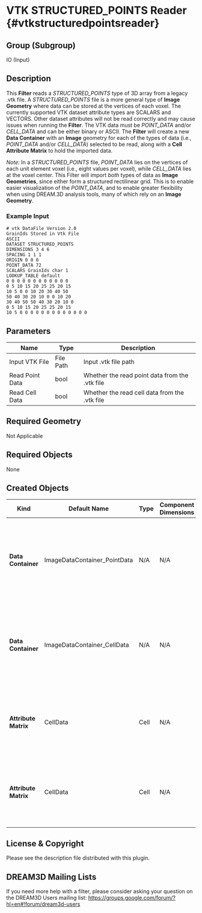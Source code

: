 VTK STRUCTURED_POINTS Reader  {#vtkstructuredpointsreader}
============

## Group (Subgroup) ##
IO (Input)

## Description ##
This **Filter** reads a _STRUCTURED_POINTS_ type of 3D array from a legacy .vtk file. A _STRUCTURED_POINTS_ file is a more general type of **Image Geometry** where data can be stored at the vertices of each voxel. The currently supported VTK dataset attribute types are SCALARS and VECTORS. Other dataset attributes will not be read correctly and may cause issues when running the **Filter**. The VTK data must be _POINT_DATA_ and/or _CELL_DATA_ and can be either binary or ASCII. The **Filter** will create a new **Data Container** with an **Image** geometry for each of the types of data (i.e., _POINT_DATA_ and/or _CELL_DATA_) selected to be read, along with a **Cell Attribute Matrix** to hold the imported data.

*Note:* In a _STRUCTURED_POINTS_ file, _POINT_DATA_ lies on the vertices of each unit element voxel (i.e., eight values per voxel), while _CELL_DATA_ lies at the voxel center.  This Filter will import *both* types of data as **Image Geometries**, since either form a structured rectilinear grid.  This is to enable easier visualization of the _POINT_DATA_, and to enable greater flexibility when using DREAM.3D analysis tools, many of which rely on an **Image Geometry**.

### Example Input ###

    # vtk DataFile Version 2.0
    GrainIds Stored in Vtk File
    ASCII
    DATASET STRUCTURED_POINTS
    DIMENSIONS 3 4 6
    SPACING 1 1 1
    ORIGIN 0 0 0
    POINT_DATA 72
    SCALARS GrainIds char 1
    LOOKUP_TABLE default
    0 0 0 0 0 0 0 0 0 0 0 0
    0 5 10 15 20 25 25 20 15
    10 5 0 0 10 20 30 40 50
    50 40 30 20 10 0 0 10 20
    30 40 50 50 40 30 20 10 0
    0 5 10 15 20 25 25 20 15
    10 5 0 0 0 0 0 0 0 0 0 0 0 0 0


## Parameters ##
| Name | Type | Description |
|------|------|-------------|
| Input VTK File | File Path | Input .vtk file path |
| Read Point Data | bool | Whether the read point data from the .vtk file |
| Read Cell Data | bool | Whether the read cell data from the .vtk file |

## Required Geometry ##
Not Applicable

## Required Objects ##
None

## Created Objects ##
| Kind | Default Name | Type | Component Dimensions | Description |
|------|--------------|-------------|---------|-----|
| **Data Container** | ImageDataContainer_PointData | N/A | N/A | Created **Data Container** name with an **Image Geometry** storing POINT_DATA. Only created if _Read Point Data_ is checked |
| **Data Container** | ImageDataContainer_CellData | N/A | N/A | Created **Data Container** name with an **Image Geometry** storing CELL_DATA. Only created if _Read Cell Data_ is checked |
| **Attribute Matrix** | CellData | Cell | N/A | Created **Cell Attribute Matrix** storing POINT_DATA. Only created if _Read Point Data_ is checked |
| **Attribute Matrix** | CellData | Cell | N/A | Created **Cell Attribute Matrix** storing CELL_DATA. Only created if _Read Cell Data_ is checked |

## License & Copyright ##

Please see the description file distributed with this plugin.

## DREAM3D Mailing Lists ##

If you need more help with a filter, please consider asking your question on the DREAM3D Users mailing list:
https://groups.google.com/forum/?hl=en#!forum/dream3d-users


